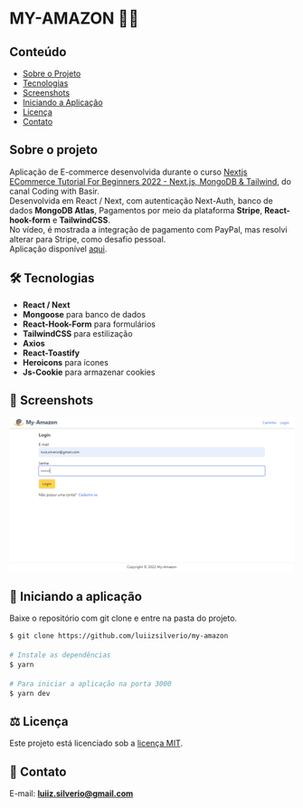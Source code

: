 # MY-AMAZON 🛒💲

## Conteúdo
* [Sobre o Projeto](#sobre-o-projeto)
* [Tecnologias](#hammer_and_wrench-tecnologias)
* [Screenshots](#camera_flash-screenshots)
* [Iniciando a Aplicação](#car-Iniciando-a-aplicação)
* [Licença](#balance_scale-licença)
* [Contato](#email-contato)

## Sobre o projeto
Aplicação de E-commerce desenvolvida durante o curso [Nextjs ECommerce Tutorial For Beginners 2022 - Next.js, MongoDB & Tailwind](https://www.youtube.com/watch?v=_IBlyR5mRzA), do canal Coding with Basir.<br />
Desenvolvida em React / Next, com autenticação Next-Auth, banco de dados __MongoDB Atlas__, Pagamentos por meio da plataforma __Stripe__, __React-hook-form__ e __TailwindCSS__. <br />
No vídeo, é mostrada a integração de pagamento com PayPal, mas resolvi alterar para Stripe, como desafio pessoal.<br />
Aplicação disponível [aqui](https://my-amazon-flame.vercel.app).<br />


## :hammer_and_wrench: Tecnologias
* __React / Next__
* __Mongoose__ para banco de dados
* __React-Hook-Form__ para formulários
* __TailwindCSS__ para estilização
* __Axios__
* __React-Toastify__
* __Heroicons__ para ícones
* __Js-Cookie__ para armazenar cookies

## :camera_flash: Screenshots
![](https://github.com/luiizsilverio/my-amazon/blob/main/public/my-amazon.gif)


## :car: Iniciando a aplicação
Baixe o repositório com git clone e entre na pasta do projeto.
```bash
$ git clone https://github.com/luiizsilverio/my-amazon

# Instale as dependências
$ yarn

# Para iniciar a aplicação na porta 3000
$ yarn dev
```


## :balance_scale: Licença
Este projeto está licenciado sob a [licença MIT](LICENSE).

## :email: Contato

E-mail: [**luiiz.silverio@gmail.com**](mailto:luiiz.silverio@gmail.com)

